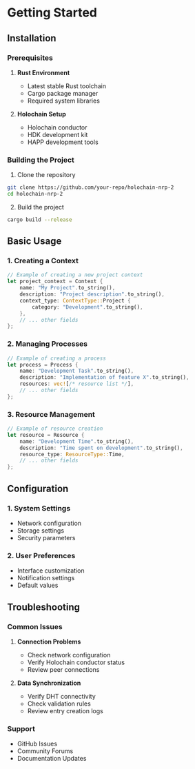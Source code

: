 # Getting Started

## Installation

### Prerequisites
1. **Rust Environment**
   - Latest stable Rust toolchain
   - Cargo package manager
   - Required system libraries

2. **Holochain Setup**
   - Holochain conductor
   - HDK development kit
   - HAPP development tools

### Building the Project
1. Clone the repository
```bash
git clone https://github.com/your-repo/holochain-nrp-2
cd holochain-nrp-2
```

2. Build the project
```bash
cargo build --release
```

## Basic Usage

### 1. Creating a Context
```rust
// Example of creating a new project context
let project_context = Context {
    name: "My Project".to_string(),
    description: "Project description".to_string(),
    context_type: ContextType::Project {
        category: "Development".to_string(),
    },
    // ... other fields
};
```

### 2. Managing Processes
```rust
// Example of creating a process
let process = Process {
    name: "Development Task".to_string(),
    description: "Implementation of feature X".to_string(),
    resources: vec![/* resource list */],
    // ... other fields
};
```

### 3. Resource Management
```rust
// Example of resource creation
let resource = Resource {
    name: "Development Time".to_string(),
    description: "Time spent on development".to_string(),
    resource_type: ResourceType::Time,
    // ... other fields
};
```

## Configuration

### 1. System Settings
- Network configuration
- Storage settings
- Security parameters

### 2. User Preferences
- Interface customization
- Notification settings
- Default values

## Troubleshooting

### Common Issues
1. **Connection Problems**
   - Check network configuration
   - Verify Holochain conductor status
   - Review peer connections

2. **Data Synchronization**
   - Verify DHT connectivity
   - Check validation rules
   - Review entry creation logs

### Support
- GitHub Issues
- Community Forums
- Documentation Updates
